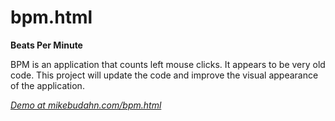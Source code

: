# bpm.html
<strong>Beats Per Minute</strong>

BPM is an application that counts left mouse clicks. It appears to be very old code. This project will update the code and improve the visual appearance of the application.

<em><a href="http://mikebudahn.com/bpm.html" target="_blank">Demo at mikebudahn.com/bpm.html</a></em>
